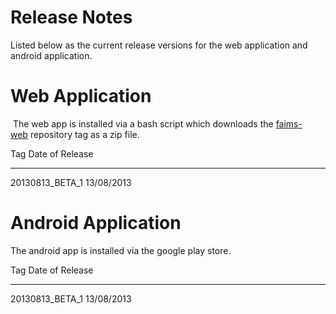 Release Notes
==========================================================





Listed below as the current release versions for the web application and
android application.

Web Application
===============

 The web app is installed via a bash script which downloads
the [faims-web](https://github.com/IntersectAustralia/faims-web) repository
tag as a zip file.

  Tag                 Date of Release
  ------------------- -----------------
  20130813_BETA_1   13/08/2013


Android Application
===================

The android app is installed via the google play store. 


  Tag                 Date of Release
  ------------------- -----------------
  20130813_BETA_1   13/08/2013


</div>
